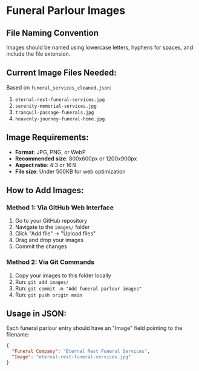 # Funeral Parlour Images

## File Naming Convention
Images should be named using lowercase letters, hyphens for spaces, and include the file extension.

## Current Image Files Needed:
Based on `funeral_services_cleaned.json`:

1. `eternal-rest-funeral-services.jpg`
2. `serenity-memorial-services.jpg` 
3. `tranquil-passage-funerals.jpg`
4. `heavenly-journey-funeral-home.jpg`

## Image Requirements:
- **Format**: JPG, PNG, or WebP
- **Recommended size**: 800x600px or 1200x900px
- **Aspect ratio**: 4:3 or 16:9
- **File size**: Under 500KB for web optimization

## How to Add Images:

### Method 1: Via GitHub Web Interface
1. Go to your GitHub repository
2. Navigate to the `images/` folder
3. Click "Add file" → "Upload files"
4. Drag and drop your images
5. Commit the changes

### Method 2: Via Git Commands
1. Copy your images to this folder locally
2. Run: `git add images/`
3. Run: `git commit -m "Add funeral parlour images"`
4. Run: `git push origin main`

## Usage in JSON:
Each funeral parlour entry should have an "Image" field pointing to the filename:
```json
{
  "Funeral Company": "Eternal Rest Funeral Services",
  "Image": "eternal-rest-funeral-services.jpg"
}
``` 